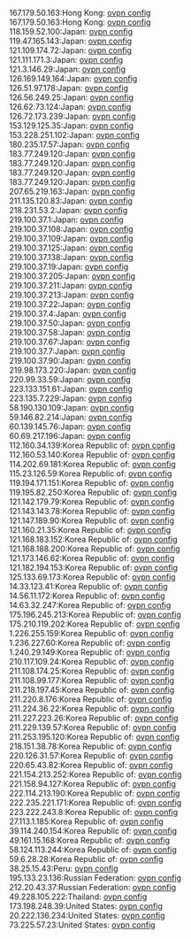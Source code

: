 167.179.50.163:Hong Kong: [ovpn config](vpn/167_179_50_163.ovpn)  
167.179.50.163:Hong Kong: [ovpn config](vpn/167_179_50_163.ovpn)  
118.159.52.100:Japan: [ovpn config](vpn/118_159_52_100.ovpn)  
119.47.165.143:Japan: [ovpn config](vpn/119_47_165_143.ovpn)  
121.109.174.72:Japan: [ovpn config](vpn/121_109_174_72.ovpn)  
121.111.171.3:Japan: [ovpn config](vpn/121_111_171_3.ovpn)  
121.3.146.29:Japan: [ovpn config](vpn/121_3_146_29.ovpn)  
126.169.149.164:Japan: [ovpn config](vpn/126_169_149_164.ovpn)  
126.51.97.178:Japan: [ovpn config](vpn/126_51_97_178.ovpn)  
126.56.249.25:Japan: [ovpn config](vpn/126_56_249_25.ovpn)  
126.62.73.124:Japan: [ovpn config](vpn/126_62_73_124.ovpn)  
126.72.173.239:Japan: [ovpn config](vpn/126_72_173_239.ovpn)  
153.129.125.35:Japan: [ovpn config](vpn/153_129_125_35.ovpn)  
153.228.251.102:Japan: [ovpn config](vpn/153_228_251_102.ovpn)  
180.235.17.57:Japan: [ovpn config](vpn/180_235_17_57.ovpn)  
183.77.249.120:Japan: [ovpn config](vpn/183_77_249_120.ovpn)  
183.77.249.120:Japan: [ovpn config](vpn/183_77_249_120.ovpn)  
183.77.249.120:Japan: [ovpn config](vpn/183_77_249_120.ovpn)  
183.77.249.120:Japan: [ovpn config](vpn/183_77_249_120.ovpn)  
207.65.219.163:Japan: [ovpn config](vpn/207_65_219_163.ovpn)  
211.135.120.83:Japan: [ovpn config](vpn/211_135_120_83.ovpn)  
218.231.53.2:Japan: [ovpn config](vpn/218_231_53_2.ovpn)  
219.100.37.1:Japan: [ovpn config](vpn/219_100_37_1.ovpn)  
219.100.37.108:Japan: [ovpn config](vpn/219_100_37_108.ovpn)  
219.100.37.109:Japan: [ovpn config](vpn/219_100_37_109.ovpn)  
219.100.37.125:Japan: [ovpn config](vpn/219_100_37_125.ovpn)  
219.100.37.138:Japan: [ovpn config](vpn/219_100_37_138.ovpn)  
219.100.37.19:Japan: [ovpn config](vpn/219_100_37_19.ovpn)  
219.100.37.205:Japan: [ovpn config](vpn/219_100_37_205.ovpn)  
219.100.37.211:Japan: [ovpn config](vpn/219_100_37_211.ovpn)  
219.100.37.213:Japan: [ovpn config](vpn/219_100_37_213.ovpn)  
219.100.37.22:Japan: [ovpn config](vpn/219_100_37_22.ovpn)  
219.100.37.4:Japan: [ovpn config](vpn/219_100_37_4.ovpn)  
219.100.37.50:Japan: [ovpn config](vpn/219_100_37_50.ovpn)  
219.100.37.58:Japan: [ovpn config](vpn/219_100_37_58.ovpn)  
219.100.37.67:Japan: [ovpn config](vpn/219_100_37_67.ovpn)  
219.100.37.7:Japan: [ovpn config](vpn/219_100_37_7.ovpn)  
219.100.37.90:Japan: [ovpn config](vpn/219_100_37_90.ovpn)  
219.98.173.220:Japan: [ovpn config](vpn/219_98_173_220.ovpn)  
220.99.33.59:Japan: [ovpn config](vpn/220_99_33_59.ovpn)  
223.133.151.61:Japan: [ovpn config](vpn/223_133_151_61.ovpn)  
223.135.7.229:Japan: [ovpn config](vpn/223_135_7_229.ovpn)  
58.190.130.109:Japan: [ovpn config](vpn/58_190_130_109.ovpn)  
59.146.82.214:Japan: [ovpn config](vpn/59_146_82_214.ovpn)  
60.139.145.76:Japan: [ovpn config](vpn/60_139_145_76.ovpn)  
60.69.217.196:Japan: [ovpn config](vpn/60_69_217_196.ovpn)  
112.160.34.139:Korea Republic of: [ovpn config](vpn/112_160_34_139.ovpn)  
112.160.53.140:Korea Republic of: [ovpn config](vpn/112_160_53_140.ovpn)  
114.202.69.181:Korea Republic of: [ovpn config](vpn/114_202_69_181.ovpn)  
115.23.126.59:Korea Republic of: [ovpn config](vpn/115_23_126_59.ovpn)  
119.194.171.151:Korea Republic of: [ovpn config](vpn/119_194_171_151.ovpn)  
119.195.82.250:Korea Republic of: [ovpn config](vpn/119_195_82_250.ovpn)  
121.142.179.79:Korea Republic of: [ovpn config](vpn/121_142_179_79.ovpn)  
121.143.143.78:Korea Republic of: [ovpn config](vpn/121_143_143_78.ovpn)  
121.147.189.90:Korea Republic of: [ovpn config](vpn/121_147_189_90.ovpn)  
121.160.21.35:Korea Republic of: [ovpn config](vpn/121_160_21_35.ovpn)  
121.168.183.152:Korea Republic of: [ovpn config](vpn/121_168_183_152.ovpn)  
121.168.188.200:Korea Republic of: [ovpn config](vpn/121_168_188_200.ovpn)  
121.173.146.62:Korea Republic of: [ovpn config](vpn/121_173_146_62.ovpn)  
121.182.194.153:Korea Republic of: [ovpn config](vpn/121_182_194_153.ovpn)  
125.133.69.173:Korea Republic of: [ovpn config](vpn/125_133_69_173.ovpn)  
14.33.123.41:Korea Republic of: [ovpn config](vpn/14_33_123_41.ovpn)  
14.56.11.172:Korea Republic of: [ovpn config](vpn/14_56_11_172.ovpn)  
14.63.32.247:Korea Republic of: [ovpn config](vpn/14_63_32_247.ovpn)  
175.196.245.213:Korea Republic of: [ovpn config](vpn/175_196_245_213.ovpn)  
175.210.119.202:Korea Republic of: [ovpn config](vpn/175_210_119_202.ovpn)  
1.226.255.159:Korea Republic of: [ovpn config](vpn/1_226_255_159.ovpn)  
1.236.227.60:Korea Republic of: [ovpn config](vpn/1_236_227_60.ovpn)  
1.240.29.149:Korea Republic of: [ovpn config](vpn/1_240_29_149.ovpn)  
210.117.109.24:Korea Republic of: [ovpn config](vpn/210_117_109_24.ovpn)  
211.108.174.25:Korea Republic of: [ovpn config](vpn/211_108_174_25.ovpn)  
211.108.99.177:Korea Republic of: [ovpn config](vpn/211_108_99_177.ovpn)  
211.218.197.45:Korea Republic of: [ovpn config](vpn/211_218_197_45.ovpn)  
211.220.8.176:Korea Republic of: [ovpn config](vpn/211_220_8_176.ovpn)  
211.224.36.22:Korea Republic of: [ovpn config](vpn/211_224_36_22.ovpn)  
211.227.223.26:Korea Republic of: [ovpn config](vpn/211_227_223_26.ovpn)  
211.229.139.57:Korea Republic of: [ovpn config](vpn/211_229_139_57.ovpn)  
211.253.195.120:Korea Republic of: [ovpn config](vpn/211_253_195_120.ovpn)  
218.151.38.78:Korea Republic of: [ovpn config](vpn/218_151_38_78.ovpn)  
220.126.31.57:Korea Republic of: [ovpn config](vpn/220_126_31_57.ovpn)  
220.65.43.82:Korea Republic of: [ovpn config](vpn/220_65_43_82.ovpn)  
221.154.213.252:Korea Republic of: [ovpn config](vpn/221_154_213_252.ovpn)  
221.158.94.127:Korea Republic of: [ovpn config](vpn/221_158_94_127.ovpn)  
222.114.213.190:Korea Republic of: [ovpn config](vpn/222_114_213_190.ovpn)  
222.235.221.171:Korea Republic of: [ovpn config](vpn/222_235_221_171.ovpn)  
223.222.243.8:Korea Republic of: [ovpn config](vpn/223_222_243_8.ovpn)  
27.113.1.185:Korea Republic of: [ovpn config](vpn/27_113_1_185.ovpn)  
39.114.240.154:Korea Republic of: [ovpn config](vpn/39_114_240_154.ovpn)  
49.161.15.168:Korea Republic of: [ovpn config](vpn/49_161_15_168.ovpn)  
58.124.113.244:Korea Republic of: [ovpn config](vpn/58_124_113_244.ovpn)  
59.6.28.28:Korea Republic of: [ovpn config](vpn/59_6_28_28.ovpn)  
38.25.15.43:Peru: [ovpn config](vpn/38_25_15_43.ovpn)  
195.133.23.136:Russian Federation: [ovpn config](vpn/195_133_23_136.ovpn)  
212.20.43.37:Russian Federation: [ovpn config](vpn/212_20_43_37.ovpn)  
49.228.105.222:Thailand: [ovpn config](vpn/49_228_105_222.ovpn)  
173.198.248.39:United States: [ovpn config](vpn/173_198_248_39.ovpn)  
20.222.136.234:United States: [ovpn config](vpn/20_222_136_234.ovpn)  
73.225.57.23:United States: [ovpn config](vpn/73_225_57_23.ovpn)  
